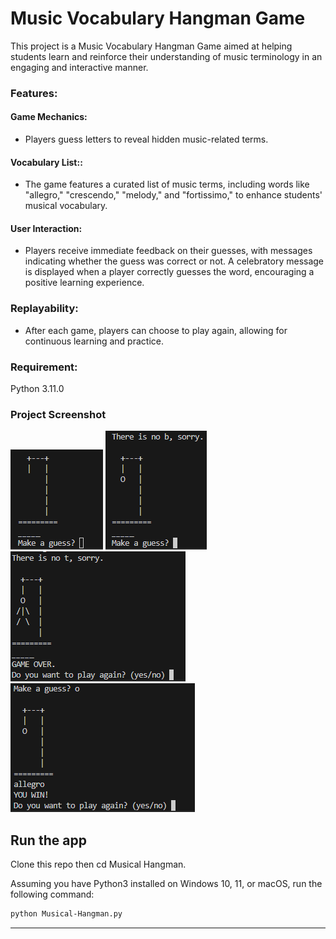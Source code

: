 # Music Vocabulary Hangman Game

This project is a Music Vocabulary Hangman Game aimed at helping students learn and reinforce their understanding of music terminology in an engaging and interactive manner.

### Features:

#### Game Mechanics:
- Players guess letters to reveal hidden music-related terms.

#### Vocabulary List::
- The game features a curated list of music terms, including words like "allegro," "crescendo," "melody," and "fortissimo," to enhance students' musical vocabulary.

#### User Interaction:
- Players receive immediate feedback on their guesses, with messages indicating whether the guess was correct or not.
A celebratory message is displayed when a player correctly guesses the word, encouraging a positive learning experience.

### Replayability:
- After each game, players can choose to play again, allowing for continuous learning and practice.

### Requirement:
Python 3.11.0

### Project Screenshot
![Alt text](https://github.com/brianwpiano/Musical-Hangman/blob/main/Screenshot%202024-10-18%20122734.png)
![Alt text](https://github.com/brianwpiano/Musical-Hangman/blob/main/Screenshot%202024-10-18%20122754.png)
![Alt text](https://github.com/brianwpiano/Musical-Hangman/blob/main/Screenshot%202024-10-18%20122812.png)
![Alt text](https://github.com/brianwpiano/Musical-Hangman/blob/main/Screenshot%202024-10-18%20123008.png)
  
## Run the app

Clone this repo then cd Musical Hangman.

Assuming you have Python3 installed on Windows 10, 11, or macOS, run the following command:

``` bash
python Musical-Hangman.py
```

---
